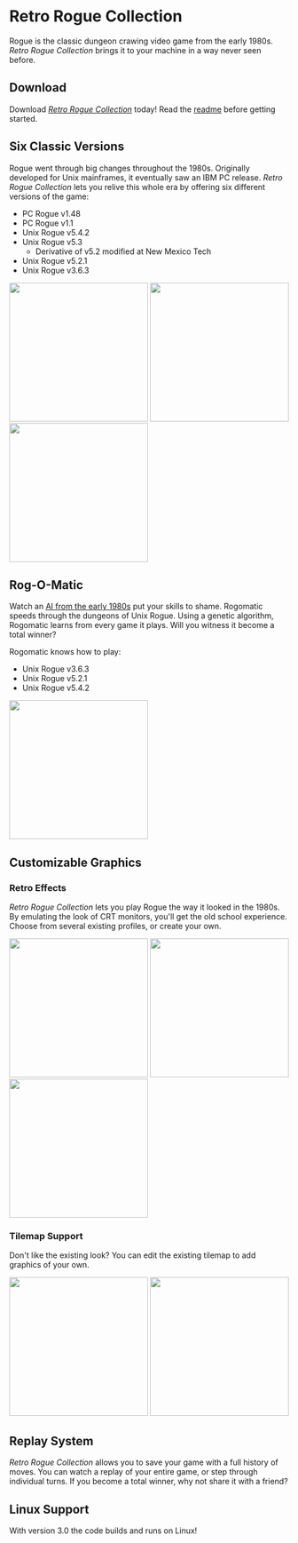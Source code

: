 Retro Rogue Collection
======================
Rogue is the classic dungeon crawing video game from the early 1980s.  _Retro Rogue Collection_ brings it to your machine in a way never seen before.

Download
--------

Download [_Retro Rogue Collection_](https://github.com/mikeyk730/Rogue-Collection/releases) today!  Read the [readme](https://github.com/mikeyk730/Rogue-Collection/blob/master/docs/readme.md) before getting started.

Six Classic Versions
---------------------
Rogue went through big changes throughout the 1980s.  Originally developed for Unix mainframes, it eventually saw an IBM PC release.  _Retro Rogue Collection_ lets you relive this whole era by offering six different versions of the game:

+ PC Rogue v1.48
+ PC Rogue v1.1
+ Unix Rogue v5.4.2
+ Unix Rogue v5.3
  + Derivative of v5.2 modified at New Mexico Tech
+ Unix Rogue v5.2.1
+ Unix Rogue v3.6.3

<img src="https://raw.githubusercontent.com/mikeyk730/Rogue-Collection/master/docs/screenshots/title.png" height=250>
<img src="https://raw.githubusercontent.com/mikeyk730/Rogue-Collection/master/docs/screenshots/unix.png" height=250>
<img src="https://raw.githubusercontent.com/mikeyk730/Rogue-Collection/master/docs/screenshots/pc.png" height=250>

Rog-O-Matic
-----------
Watch an [AI from the early 1980s](https://www.cs.princeton.edu/~appel/papers/rogomatic.html) put your skills to shame.  Rogomatic speeds through the dungeons of Unix Rogue.  Using a genetic algorithm, Rogomatic learns from every game it plays.  Will you witness it become a total winner?

Rogomatic knows how to play:
+ Unix Rogue v3.6.3
+ Unix Rogue v5.2.1
+ Unix Rogue v5.4.2

<img src="https://raw.githubusercontent.com/mikeyk730/Rogue-Collection/master/docs/screenshots/rogomatic.gif" height=250>

Customizable Graphics
---------------------
### Retro Effects

_Retro Rogue Collection_ lets you play Rogue the way it looked in the 1980s.  By emulating the look of CRT monitors, you'll get the old school experience.  Choose from several existing profiles, or create your own.

<img src="https://raw.githubusercontent.com/mikeyk730/Rogue-Collection/master/docs/screenshots/scanlines.png" height=250>
<img src="https://raw.githubusercontent.com/mikeyk730/Rogue-Collection/master/docs/screenshots/amber.png" height=250>
<img src="https://raw.githubusercontent.com/mikeyk730/Rogue-Collection/master/docs/screenshots/pixelated.png" height=250>

### Tilemap Support

Don't like the existing look?  You can edit the existing tilemap to add graphics of your own.

<img src="https://raw.githubusercontent.com/mikeyk730/Rogue-Collection/master/docs/screenshots/tiled.png" height=250>
<img src="https://raw.githubusercontent.com/mikeyk730/Rogue-Collection/master/docs/screenshots/boxy.png" height=250>

Replay System
-------------
_Retro Rogue Collection_ allows you to save your game with a full history of moves.  You can watch a replay of your entire game, or step through individual turns.  If you become a total winner, why not share it with a friend?

Linux Support
-------------
With version 3.0 the code builds and runs on Linux!
